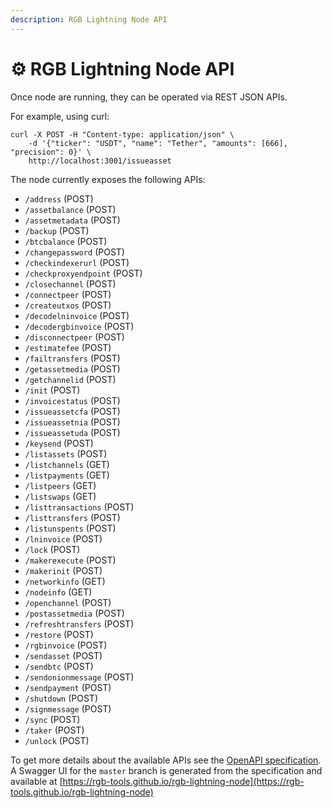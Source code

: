 ```yaml
---
description: RGB Lightning Node API
---
```


# ⚙️ RGB Lightning Node API

Once node are running, they can be operated via REST JSON APIs.

For example, using curl:

```
curl -X POST -H "Content-type: application/json" \
    -d '{"ticker": "USDT", "name": "Tether", "amounts": [666], "precision": 0}' \
    http://localhost:3001/issueasset
```

The node currently exposes the following APIs:

* `/address` (POST)
* `/assetbalance` (POST)
* `/assetmetadata` (POST)
* `/backup` (POST)
* `/btcbalance` (POST)
* `/changepassword` (POST)
* `/checkindexerurl` (POST)
* `/checkproxyendpoint` (POST)
* `/closechannel` (POST)
* `/connectpeer` (POST)
* `/createutxos` (POST)
* `/decodelninvoice` (POST)
* `/decodergbinvoice` (POST)
* `/disconnectpeer` (POST)
* `/estimatefee` (POST)
* `/failtransfers` (POST)
* `/getassetmedia` (POST)
* `/getchannelid` (POST)
* `/init` (POST)
* `/invoicestatus` (POST)
* `/issueassetcfa` (POST)
* `/issueassetnia` (POST)
* `/issueassetuda` (POST)
* `/keysend` (POST)
* `/listassets` (POST)
* `/listchannels` (GET)
* `/listpayments` (GET)
* `/listpeers` (GET)
* `/listswaps` (GET)
* `/listtransactions` (POST)
* `/listtransfers` (POST)
* `/listunspents` (POST)
* `/lninvoice` (POST)
* `/lock` (POST)
* `/makerexecute` (POST)
* `/makerinit` (POST)
* `/networkinfo` (GET)
* `/nodeinfo` (GET)
* `/openchannel` (POST)
* `/postassetmedia` (POST)
* `/refreshtransfers` (POST)
* `/restore` (POST)
* `/rgbinvoice` (POST)
* `/sendasset` (POST)
* `/sendbtc` (POST)
* `/sendonionmessage` (POST)
* `/sendpayment` (POST)
* `/shutdown` (POST)
* `/signmessage` (POST)
* `/sync` (POST)
* `/taker` (POST)
* `/unlock` (POST)

To get more details about the available APIs see the [OpenAPI specification](https://github.com/RGB-OS/rgb-lightning-node/blob/master/openapi.yaml). A Swagger UI for the `master` branch is generated from the specification and available at [https://rgb-tools.github.io/rgb-lightning-node](https://rgb-tools.github.io/rgb-lightning-node)
